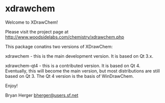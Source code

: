 # xdrawchem

Welcome to XDrawChem!

Please visit the project page at http://www.woodsidelabs.com/chemistry/xdrawchem.php

This package conatins two versions of XDrawChem:

xdrawchem - this is the main development version.  It is based on Qt 3.x.

xdrawchem-qt4 - this is a contributed version.  It is based on Qt 4.
   Eventually, this will become the main version, but most distributions
   are still based on Qt 3.  The Qt 4 version is the basis of WinDrawChem.

Enjoy!

Bryan Herger
bherger@users.sf.net
